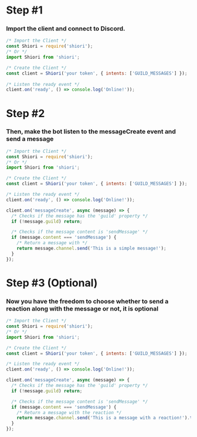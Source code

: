 # Step #1
### Import the client and connect to Discord.

```js
/* Import the Client */
const Shiori = require('shiori');
/* Or */
import Shiori from 'shiori';

/* Create the Client */
const client = Shiori('your token', { intents: ['GUILD_MESSAGES'] });
 
/* Listen the ready event */
client.on('ready', () => console.log('Online!'));
```

# Step #2
### Then, make the bot listen to the messageCreate event and send a message
```js
/* Import the Client */
const Shiori = require('shiori');
/* Or */
import Shiori from 'shiori';

/* Create the Client */
const client = Shiori('your token', { intents: ['GUILD_MESSAGES'] });

/* Listen the ready event */
client.on('ready', () => console.log('Online!'));

client.on('messageCreate', async (message) => {
  /* Checks if the message has the 'guild' property */
  if (!message.guild) return;

  /* Checks if the message content is 'sendMessage' */
  if (message.content === 'sendMessage') {
    /* Return a message with */
    return message.channel.send('This is a simple message!');
  }
});
```

# Step #3 (Optional)
### Now you have the freedom to choose whether to send a reaction along with the message or not, it is optional
```js
/* Import the Client */
const Shiori = require('shiori');
/* Or */
import Shiori from 'shiori';

/* Create the Client */
const client = Shiori('your token', { intents: ['GUILD_MESSAGES'] });

/* Listen the ready event */
client.on('ready', () => console.log('Online!'));

client.on('messageCreate', async (message) => {
  /* Checks if the message has the 'guild' property */
  if (!message.guild) return;

  /* Checks if the message content is 'sendMessage' */
  if (message.content === 'sendMessage') {
    /* Return a message with the reaction */
    return message.channel.send('This is a message with a reaction!').then((msg) => msg.addReaction('😀'));
  }
});
```
